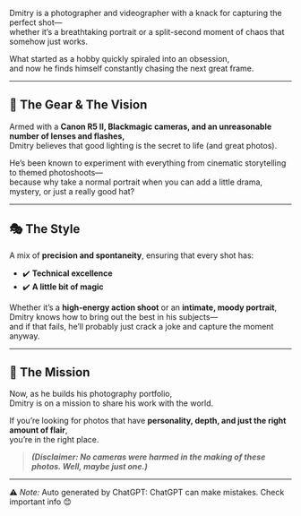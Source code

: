 Dmitry is a photographer and videographer with a knack for capturing the perfect shot—  
whether it’s a breathtaking portrait or a split-second moment of chaos that somehow just works.

What started as a hobby quickly spiraled into an obsession,  
and now he finds himself constantly chasing the next great frame.

---

## 🎥 The Gear & The Vision
Armed with a **Canon R5 II, Blackmagic cameras, and an unreasonable number of lenses and flashes,**  
Dmitry believes that good lighting is the secret to life (and great photos).

He’s been known to experiment with everything from cinematic storytelling to themed photoshoots—  
because why take a normal portrait when you can add a little drama, mystery, or just a really good hat?

---

## 🎭 The Style
A mix of **precision and spontaneity**, ensuring that every shot has:
- ✔️ **Technical excellence**
- ✔️ **A little bit of magic**

Whether it’s a **high-energy action shoot** or an **intimate, moody portrait**,  
Dmitry knows how to bring out the best in his subjects—  
and if that fails, he’ll probably just crack a joke and capture the moment anyway.

---

## 🚀 The Mission
Now, as he builds his photography portfolio,  
Dmitry is on a mission to share his work with the world.

If you’re looking for photos that have **personality, depth, and just the right amount of flair**,  
you’re in the right place.

> **_(Disclaimer: No cameras were harmed in the making of these photos. Well, maybe just one.)_**

---
⚠️ *Note:* Auto generated by ChatGPT: ChatGPT can make mistakes. Check important info 😊

